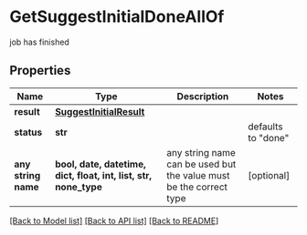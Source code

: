 # GetSuggestInitialDoneAllOf

job has finished

## Properties
Name | Type | Description | Notes
------------ | ------------- | ------------- | -------------
**result** | [**SuggestInitialResult**](SuggestInitialResult.md) |  | 
**status** | **str** |  | defaults to "done"
**any string name** | **bool, date, datetime, dict, float, int, list, str, none_type** | any string name can be used but the value must be the correct type | [optional]

[[Back to Model list]](../README.md#documentation-for-models) [[Back to API list]](../README.md#documentation-for-api-endpoints) [[Back to README]](../README.md)


